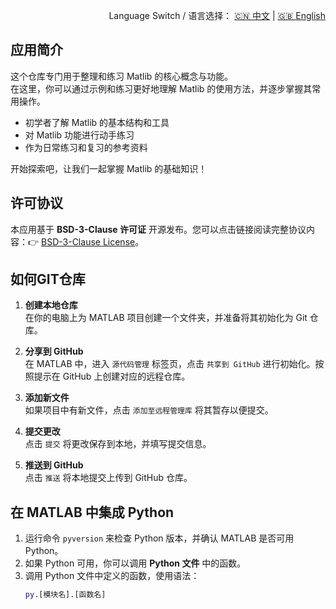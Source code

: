 <p align="right">
  Language Switch / 语言选择：
  <a href="./README.zh-CN.md">🇨🇳 中文</a> | <a href="./README.md">🇬🇧 English</a>
</p>

**应用简介**
---
这个仓库专门用于整理和练习 Matlib 的核心概念与功能。  
在这里，你可以通过示例和练习更好地理解 Matlib 的使用方法，并逐步掌握其常用操作。

- 初学者了解 Matlib 的基本结构和工具
- 对 Matlib 功能进行动手练习
- 作为日常练习和复习的参考资料

开始探索吧，让我们一起掌握 Matlib 的基础知识！

**许可协议**
---
本应用基于 **BSD-3-Clause 许可证** 开源发布。您可以点击链接阅读完整协议内容：👉 [BSD-3-Clause License](./LICENSE)。  

**如何GIT仓库**
---
1. **创建本地仓库**  
   在你的电脑上为 MATLAB 项目创建一个文件夹，并准备将其初始化为 Git 仓库。

2. **分享到 GitHub**  
   在 MATLAB 中，进入 `源代码管理` 标签页，点击 `共享到 GitHub` 进行初始化。按照提示在 GitHub 上创建对应的远程仓库。

3. **添加新文件**  
   如果项目中有新文件，点击 `添加至远程管理库` 将其暂存以便提交。

4. **提交更改**  
   点击 `提交` 将更改保存到本地，并填写提交信息。

5. **推送到 GitHub**  
   点击 `推送` 将本地提交上传到 GitHub 仓库。

**在 MATLAB 中集成 Python**
---
1. 运行命令 `pyversion` 来检查 Python 版本，并确认 MATLAB 是否可用 Python。  
2. 如果 Python 可用，你可以调用 **Python 文件** 中的函数。  
3. 调用 Python 文件中定义的函数，使用语法：  
   ```matlab
   py.[模块名].[函数名]

